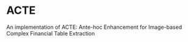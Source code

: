 # ACTE
An implementation of ACTE: Ante-hoc Enhancement for Image-based Complex Financial Table Extraction
